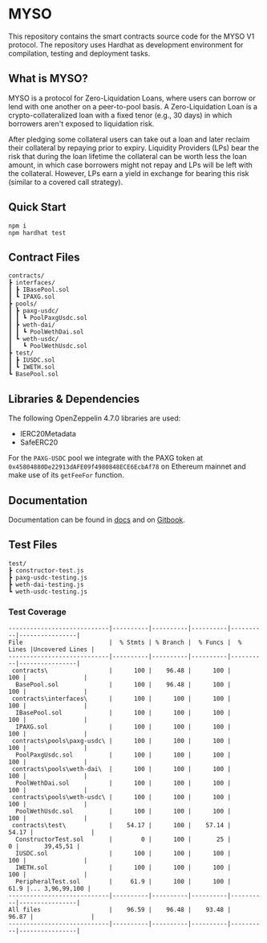 # MYSO
This repository contains the smart contracts source code for the MYSO V1 protocol. The repository uses Hardhat as development environment for compilation, testing and deployment tasks.

## What is MYSO?
MYSO is a protocol for Zero-Liquidation Loans, where users can borrow or lend with one another on a peer-to-pool basis. A Zero-Liquidation Loan is a crypto-collateralized loan with a fixed tenor (e.g., 30 days) in which borrowers aren't exposed to liquidation risk. 

After pledging some collateral users can take out a loan and later reclaim their collateral by repaying prior to expiry. Liquidity Providers (LPs) bear the risk that during the loan lifetime the collateral can be worth less the loan amount, in which case borrowers might not repay and LPs will be left with the collateral. However, LPs earn a yield in exchange for bearing this risk (similar to a covered call strategy).

## Quick Start
```
npm i
npm hardhat test
```

## Contract Files
```
contracts/
┣ interfaces/
┃ ┣ IBasePool.sol
┃ ┗ IPAXG.sol
┣ pools/
┃ ┣ paxg-usdc/
┃ ┃ ┗ PoolPaxgUsdc.sol
┃ ┣ weth-dai/
┃ ┃ ┗ PoolWethDai.sol
┃ ┗ weth-usdc/
┃   ┗ PoolWethUsdc.sol
┣ test/
┃ ┣ IUSDC.sol
┃ ┗ IWETH.sol
┗ BasePool.sol
```

## Libraries & Dependencies

The following OpenZeppelin 4.7.0 libraries are used:
* IERC20Metadata
* SafeERC20

For the `PAXG-USDC` pool we integrate with the PAXG token at `0x45804880De22913dAFE09f4980848ECE6EcbAf78` on Ethereum mainnet and make use of its `getFeeFor` function.

## Documentation
Documentation can be found in [docs](/docs) and on [Gitbook](https://myso-finance.gitbook.io/docs/).

## Test Files
```
test/
┣ constructor-test.js
┣ paxg-usdc-testing.js
┣ weth-dai-testing.js
┗ weth-usdc-testing.js
```

### Test Coverage

```
----------------------------|----------|----------|----------|----------|----------------|
File                        |  % Stmts | % Branch |  % Funcs |  % Lines |Uncovered Lines |
----------------------------|----------|----------|----------|----------|----------------|
 contracts\                 |      100 |    96.48 |      100 |      100 |                |
  BasePool.sol              |      100 |    96.48 |      100 |      100 |                |
 contracts\interfaces\      |      100 |      100 |      100 |      100 |                |
  IBasePool.sol             |      100 |      100 |      100 |      100 |                |
  IPAXG.sol                 |      100 |      100 |      100 |      100 |                |
 contracts\pools\paxg-usdc\ |      100 |      100 |      100 |      100 |                |
  PoolPaxgUsdc.sol          |      100 |      100 |      100 |      100 |                |
 contracts\pools\weth-dai\  |      100 |      100 |      100 |      100 |                |
  PoolWethDai.sol           |      100 |      100 |      100 |      100 |                |
 contracts\pools\weth-usdc\ |      100 |      100 |      100 |      100 |                |
  PoolWethUsdc.sol          |      100 |      100 |      100 |      100 |                |
 contracts\test\            |    54.17 |      100 |    57.14 |    54.17 |                |
  ConstructorTest.sol       |        0 |      100 |       25 |        0 |       39,45,51 |
  IUSDC.sol                 |      100 |      100 |      100 |      100 |                |
  IWETH.sol                 |      100 |      100 |      100 |      100 |                |
  PeripheralTest.sol        |     61.9 |      100 |      100 |     61.9 |... 3,96,99,100 |
----------------------------|----------|----------|----------|----------|----------------|
All files                   |    96.59 |    96.48 |    93.48 |    96.87 |                |
----------------------------|----------|----------|----------|----------|----------------|
```
